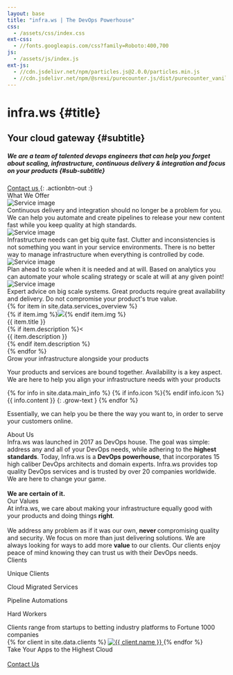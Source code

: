```yaml
---
layout: base
title: "infra.ws | The DevOps Powerhouse"
css:
  - /assets/css/index.css
ext-css:
  - //fonts.googleapis.com/css?family=Roboto:400,700
js:
  - /assets/js/index.js
ext-js:
  - //cdn.jsdelivr.net/npm/particles.js@2.0.0/particles.min.js
  - //cdn.jsdelivr.net/npm/@srexi/purecounter.js/dist/purecounter_vanilla.js
---
```


<div id="header" class="cut1" markdown="1">

<div id="header-inner" markdown="1">

# infra.ws {#title}

## Your cloud gateway {#subtitle}

##### We are a team of talented devops engineers that can help you forget about scaling, infrastructure, continuous delivery & integration and focus on your products {#sub-subtitle}

<a href="/contact" class="actionbtn">
  <span class="far fa-envelope" aria-hidden="true"></span>
  Contact us
</a>
{: .actionbtn-out :}

</div>

<div id="particles-js"></div>

</div>

<div id="main-sections">

<div id="services-out" class="page-section cut1">
  <div id="services">
    <div class="section-title">What We Offer</div>
    <div id="services-list">
      <div class="service">
        <img class="service-img" alt="Service image" src="/assets/img/scale-flexiple/Bug tracking.png" />
        <div class="service-text">Continuous delivery and integration should no longer be a problem for you. We can help you automate and create pipelines to release your new content fast while you keep quality at high standards.
      </div>
      </div>
      <div class="service">
          <img class="service-img" alt="Service image" src="/assets/img/scale-flexiple/Work risk-free.png" />
          <div class="service-text">Infrastructure needs can get big quite fast. Clutter and inconsistencies is not something you want in your service environments. There is no better way to manage infrastructure when everything is controlled by code.</div>
        </div>
      </div>
    <div id="services-break"></div>
    <div class="service">
        <img class="service-img" alt="Service image" src="/assets/img/scale-flexiple/Complex dashboard.png" />
        <div class="service-text">Plan ahead to scale when it is needed and at will. Based on analytics you can automate your whole scaling strategy or scale at will at any given point!</div>
      </div>
      <div class="service">
        <img class="service-img" alt="Service image" src="/assets/img/scale-flexiple/Successful completion of project.png" />
        <div class="service-text">Expert advice on big scale systems. Great products require great availability and delivery. Do not compromise your product's true value.</div>
      </div>
  </div>
</div>

<div id="portfolio-out" class="page-section grey-section">
  <div id="portfolio">
    <div id="shinyapps-big">
      {% for item in site.data.services_overview %}
	    <div class="shinyapp">
          {% if item.img %}<img class="appimg" src="/assets/img/screenshots/{{ app.img }}" />{% endif item.img %}
          <div class="apptitle">{{ item.title }}</div>
          {% if item.description %}<<div class="appdesc">{{ item.description }}</div>{% endif item.description %}
        </div>
	  {% endfor %}
    </div>
  </div>
</div>

<div class="cut-buffer"></div>

<div id="grow-section-out" class="page-section grey-section cut2">
  <div id="grow-section">
    <div class="section-title">Grow your infrastructure alongside your products</div>
    <p class="grow-text">Your products and services are bound together. Availability is a key aspect. We are here to help you align your infrastructure needs with your products </p>
	<div id="grow-list" markdown="1">
{% for info in site.data.main_info %}
{% if info.icon %}<span class="grow-icon fa-fw {{ info.icon }}" aria-hidden="true"></span>{% endif info.icon %}
<span class="grow-content">{{ info.content }}</span>
{: .grow-text }
{% endfor %}
</div>
<p class="grow-text">Essentially, we can help you be there the way you want to, in order to serve your customers online.</p>
  </div>
</div>

<div class="cut-buffer aboutus-buffer"></div>

<div id="aboutus-out" class="page-section grey-section cut2">
  <div id="aboutus">
    <div class="section-title">About Us</div>
    <div id="aboutus-text">
      Infra.ws was launched in 2017 as DevOps house. The goal was simple: address any and all of your DevOps needs, while adhering to the <b>highest standards</b>. Today, Infra.ws is a <b>DevOps powerhouse</b>, that incorporates 15 high caliber DevOps architects and domain experts. Infra.ws provides top quality DevOps services and is trusted by over 20 companies worldwide. We are here to change your game.<br/><br/><b>We are certain of it.</b>
    </div>
  </div>
</div>

<div class="cut-buffer values-buffer"></div>

<div id="values-out" class="page-section cut2">
  <div id="values">
	  <div class="section-title">Our Values</div>
    <div id="values-text">
      At infra.ws, we care about making your infrastructure equally good with your products and doing things <b>right</b>.<br/><br/>We address any problem as if it was our own, <b>never </b>compromising quality and security. We focus on more than just delivering solutions. We are always looking for ways to add more <b>value</b> to our clients. Our clients enjoy peace of mind knowing they can trust us with their DevOps needs.
    </div>
  </div>
</div>

<div id="clients-out" class="page-section cut1">
  <div id="clients">
    <div class="section-title">Clients</div>
     <section id="counts" class="counts">
        <div class="container">
          <div class="row counters">
            <div class="col-lg-3 col-6 text-center">
              <span data-purecounter-start="0" data-purecounter-end="23" data-purecounter-duration="1" class="purecounter"></span>
              <p>Unique Clients</p>
            </div>
            <div class="col-lg-3 col-6 text-center">
              <span data-purecounter-start="0" data-purecounter-end="533" data-purecounter-duration="1" class="purecounter"></span>
              <p>Cloud Migrated Services</p>
            </div>
            <div class="col-lg-3 col-6 text-center">
              <span data-purecounter-start="0" data-purecounter-end="98" data-purecounter-duration="1" class="purecounter"></span>
              <p>Pipeline Automations</p>
            </div>
            <div class="col-lg-3 col-6 text-center">
              <span data-purecounter-start="0" data-purecounter-end="15" data-purecounter-duration="1" class="purecounter"></span>
              <p>Hard Workers</p>
            </div>
          </div>
        </div>
    </section>
    <div id="clients-subtitle">Clients range from startups to betting industry platforms to Fortune 1000 companies</div>
    <div id="client-logos">
      {% for client in site.data.clients %}
        <a class="client-img" href="{{ client.url }}" title="{{ client.name }}">
          <img alt="{{ client.name }}" src="/assets/img/logos/{{ client.img }}" />
        </a>
      {% endfor %}
    </div>
  </div>
  
</div>

<div id="cta-out" class="page-section">
  <div id="cta">
    <div class="section-title">Take Your Apps to the Highest Cloud</div><br/>
  </div>
  <a href="/contact" class="actionbtn">
    <span class="far fa-envelope" aria-hidden="true"></span>
    Contact Us
  </a>
</div>

</div>

